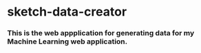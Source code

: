 # sketch-data-creator
### This is the web appplication for generating data for my **Machine Learning** web application.
